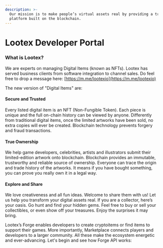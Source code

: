 ```yaml
---
description: >-
  Our mission is to make people’s virtual assets real by providing a trading
  platform built on the blockchain.
---
```


# Lootex Developer Portal

### What is Lootex?

We are experts on managing Digital Items \(known as NFTs\). Lootex has served business clients from software integration to channel sales. Do feel free to drop a message here: [https://m.me/lootexio](https://m.me/lootexio)

The new version of "Digital Items" are: 

#### Secure and Trusted

Every listed digital item is an NFT \(Non-Fungible Token\). Each piece is unique and the full on-chain history can be viewed by anyone. Differently from traditional digital items, once the limited artworks have been sold, no extra copies will ever be created. Blockchain technology prevents forgery and fraud transactions.

#### True Ownership

We help game developers, celebrities, artists and illustrators submit their limited-edition artwork onto blockchain. Blockchain provides an immutable, trustworthy and reliable source of ownership. Everyone can trace the origin and trade history of the artworks. It means if you have bought something, you can prove you really own it in a legal way.

#### Explore and Share

We love creativeness and all fun ideas. Welcome to share them with us! Let us help you transform your digital assets real. If you are a collector, here’s your oasis. Go hunt and find your hidden gems. Feel free to buy or sell your collectibles, or even show off your treasures. Enjoy the surprises it may bring.

Lootex’s Forge enables developers to create cryptoitems or find items to support their games. More importantly, Marketplace connects players and developers to a larger community. All these make the ecosystem energetic and ever-advancing. Let's begin and see how Forge API works:

